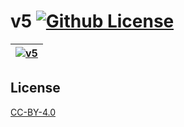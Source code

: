 v5 [![Github License](https://img.shields.io/github/license/setetres/v5.svg)](https://github.com/setetres/v5/blob/master/LICENSE)
==

| [![v5](https://setetres.s3.amazonaws.com/setetres.st/img/share-v5.png?v=1&raw=true)](http://v5.setetres.st) |
| ----------------------------------------------------------------------------------------------------------- |

License
-------

[CC-BY-4.0]

[http://v5.setetres.st]: http://v5.setetres.st
[CC-BY-4.0]: http://creativecommons.org/licenses/by/4.0

